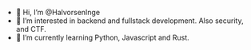 - 👋 Hi, I’m @HalvorsenInge
- 👀 I’m interested in backend and fullstack development. Also security, and CTF.
- 🌱 I’m currently learning Python, Javascript and Rust.

<!---
HalvorsenInge/HalvorsenInge is a ✨ special ✨ repository because its `README.md` (this file) appears on your GitHub profile.
You can click the Preview link to take a look at your changes.
--->
